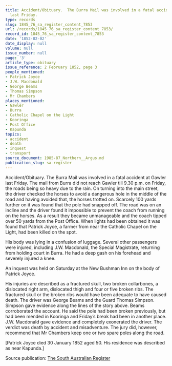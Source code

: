 ```yaml
---
title: Accident/Obituary.  The Burra Mail was involved in a fatal accident at Gawler
  last Friday.
type: records
slug: 1845_76_sa_register_content_7853
url: /records/1845_76_sa_register_content_7853/
record_id: 1845_76_sa_register_content_7853
date: '1852-02-02'
date_display: null
volume: null
issue_number: null
page: '3'
article_type: obituary
issue_reference: 2 February 1852, page 3
people_mentioned:
- Patrick Joyce
- J.W. Macdonald
- George Beams
- Thomas Simpson
- Mr Chambers
places_mentioned:
- Gawler
- Burra
- Catholic Chapel on the Light
- Kooringa
- Post Office
- Kapunda
topics:
- accident
- death
- inquest
- transport
source_document: 1985-87_Northern__Argus.md
publication_slug: sa-register
---
```


Accident/Obituary.  The Burra Mail was involved in a fatal accident at Gawler last Friday.  The mail from Burra did not reach Gawler till 9.30 p.m. on Friday, the roads being so heavy due to the rain.  On turning into the main street, the driver checked the horses to avoid a dangerous hole in the middle of the road and having avoided that, the horses trotted on.  Scarcely 100 yards further on it was found that the pole had snapped off.  The road was on an incline and the driver found it impossible to prevent the coach from running on the horses.  As a result they became unmanageable and the coach tipped over 50 yards from the Post Office.  When lights had been obtained it was found that Patrick Joyce, a farmer from near the Catholic Chapel on the Light, had been killed on the spot.

His body was lying in a confusion of luggage.  Several other passengers were injured, including J.W. Macdonald, the Special Magistrate, returning from holding court in Burra.  He had a deep gash on his forehead and severely injured a knee.

An inquest was held on Saturday at the New Bushman Inn on the body of Patrick Joyce.

His injuries are described as a fractured skull, two broken collarbones, a dislocated right arm, dislocated thigh and four or five broken ribs.  The fractured skull or the broken ribs would have been adequate to have caused death.  The driver was George Beams and the Guard Thomas Simpson.  Simpson gave evidence along the lines of the story above.  Beams corroborated the account.  He said the pole had been broken previously, but had been mended in Kooringa and Friday’s break had been in another place.  J.W. Macdonald gave evidence and completely exonerated the driver.  The verdict was death by accident and misadventure.  The jury did, however, recommend that Mr Chambers keep one or two spare poles along the road.

[Patrick Joyce died 30 January 1852 aged 50.  His residence was described as near Kapunda.]


Source publication: [The South Australian Register](/publications/sa-register/)
